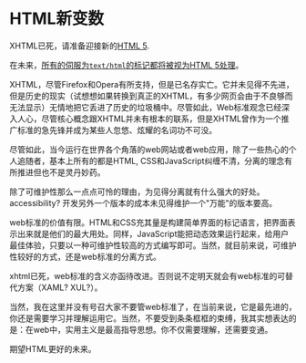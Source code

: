 # HTML新变数

XHTML已死，请准备迎接新的[HTML 5][0].

在未来，[所有的伺服为`text/html`的标记都将被视为HTML 5处理][1]。

XHTML，尽管Firefox和Opera有所支持，但是已名存实亡。它并未见得不先进，但是历史的现实（试想想如果转换到真正的XHTML，有多少网页会由于不良够而无法显示）无情地把它丢进了历史的垃圾桶中。尽管如此，Web标准观念已经深入人心，尽管核心概念跟XHTML并未有根本的联系，但是XHTML曾作为一个推广标准的急先锋并成为某些人忽悠、炫耀的名词功不可没。

尽管如此，当今运行在世界各个角落的web网站或者web应用，除了一些热心的个人追随者，基本上所有的都是HTML, CSS和JavaScript纠缠不清，分离的理念有所推进但也不是灵丹妙药。

除了可维护性那么一点点可怜的理由，为见得分离就有什么强大的好处。accessibility? 开发另外一个版本的成本未见得维护一个"万能"的版本要高。

web标准的价值有限。HTML和CSS充其量是构建简单界面的标记语言，把界面表示出来就是他们的最大用处。同样，JavaScript能把动态效果运行起来，给用户最佳体验，只要以一种可维护性较高的方式编写即可。当然，就目前来说，可维护性较好的方式，还是web标准的分离方式。

xhtml已死，web标准的含义亦函待改进。否则说不定明天就会有web标准的可替代方案（XAML? XUL?）。

当然，我在这里并没有号召大家不要管web标准了，在当前来说，它是最先进的，你还是需要学习并理解运用它。当然，不要受到条条框框的束缚，我其实想表达的是：在web中，实用主义是最高指导思想。你不仅需要理解，还需要变通。

期望HTML更好的未来。

[0]: http://www.whatwg.org/specs/web-apps/current-work/
[1]: http://www.456bereastreet.com/archive/200705/browsers_will_treat_all_versions_of_html_as_html_5/
